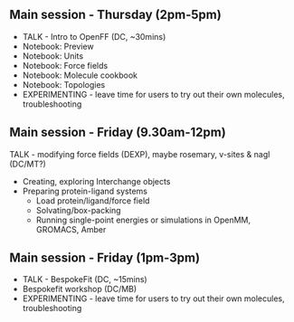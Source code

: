 ## Main session - Thursday (2pm-5pm)

* TALK - Intro to OpenFF (DC, ~30mins)
* Notebook: Preview
* Notebook: Units
* Notebook: Force fields
* Notebook: Molecule cookbook
* Notebook: Topologies
* EXPERIMENTING - leave time for users to try out their own molecules, troubleshooting

## Main session - Friday (9.30am-12pm)

TALK - modifying force fields (DEXP), maybe rosemary, v-sites & nagl (DC/MT?)

* Creating, exploring Interchange objects
* Preparing protein-ligand systems
  * Load protein/ligand/force field
  * Solvating/box-packing
  * Running single-point energies or simulations in OpenMM, GROMACS, Amber

## Main session - Friday (1pm-3pm)
* TALK - BespokeFit (DC, ~15mins)
* Bespokefit workshop (DC/MB)
* EXPERIMENTING - leave time for users to try out their own molecules, troubleshooting
